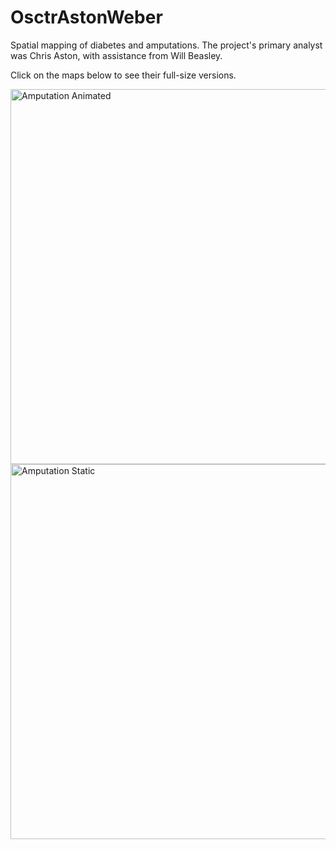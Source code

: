 OsctrAstonWeber
===============

Spatial mapping of diabetes and amputations.  The project's primary analyst was Chris Aston, with assistance from Will Beasley.  

Click on the maps below to see their full-size versions.

<img src="https://raw.github.com/OuhscBbmc/OsctrAstonWeber/master/Analysis/Spatial/AnimationImages/AmputationAnimatedRate.gif" alt="Amputation Animated" style="width: 600px;"/>

<img src="https://raw.github.com/OuhscBbmc/OsctrAstonWeber/master/Analysis/Spatial/AnimationImages/AmputationAllYears.png" alt="Amputation Static" style="width: 600px;"/>
